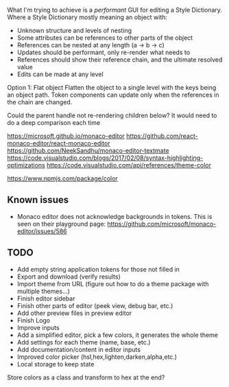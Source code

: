 What I'm trying to achieve is a *performant* GUI for editing a Style Dictionary. Where a Style Dictionary mostly meaning an object with:
* Unknown structure and levels of nesting
* Some attributes can be references to other parts of the object
* References can be nested at any length (a -> b -> c)
* Updates should be performant, only re-render what needs to
* References should show their reference chain, and the ultimate resolved value
* Edits can be made at any level

Option 1: Flat object
Flatten the object to a single level with the keys being an object path. Token components can update only when the references in the chain are changed. 

Could the parent handle not re-rendering children below? It would need to do a deep comparison each time


https://microsoft.github.io/monaco-editor
https://github.com/react-monaco-editor/react-monaco-editor
https://github.com/NeekSandhu/monaco-editor-textmate
https://code.visualstudio.com/blogs/2017/02/08/syntax-highlighting-optimizations
https://code.visualstudio.com/api/references/theme-color

https://www.npmjs.com/package/color

## Known issues
* Monaco editor does not acknowledge backgrounds in tokens. This is seen on their playground page: https://github.com/microsoft/monaco-editor/issues/586

## TODO
* Add empty string application tokens for those not filled in
* Export and download (verify results)
* Import theme from URL (figure out how to do a theme package with multiple themes...)
* Finish editor sidebar
* Finish other parts of editor (peek view, debug bar, etc.)
* Add other preview files in preview editor
* Finish Logo
* Improve inputs
* Add a simplified editor, pick a few colors, it generates the whole theme
* Add settings for each theme (name, base, etc.)
* Add documentation/content in editor inputs
* Improved color picker (hsl,hex,lighten,darken,alpha,etc.)
* Local storage to keep state

Store colors as a class and transform to hex at the end? 
